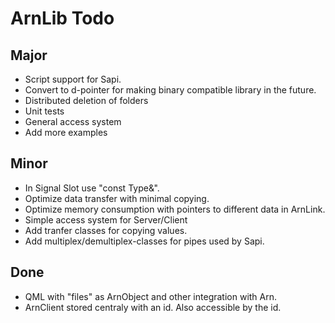 ArnLib Todo
===========

Major
-----
* Script support for Sapi.
* Convert to d-pointer for making binary compatible library in the future.
* Distributed deletion of folders
* Unit tests
* General access system
* Add more examples

Minor
-----
* In Signal Slot use "const Type&".
* Optimize data transfer with minimal copying.
* Optimize memory consumption with pointers to different data in ArnLink.
* Simple access system for Server/Client
* Add tranfer classes for copying values.
* Add multiplex/demultiplex-classes for pipes used by Sapi.

Done
----
* QML with "files" as ArnObject and other integration with Arn.
* ArnClient stored centraly with an id. Also accessible by the id.
